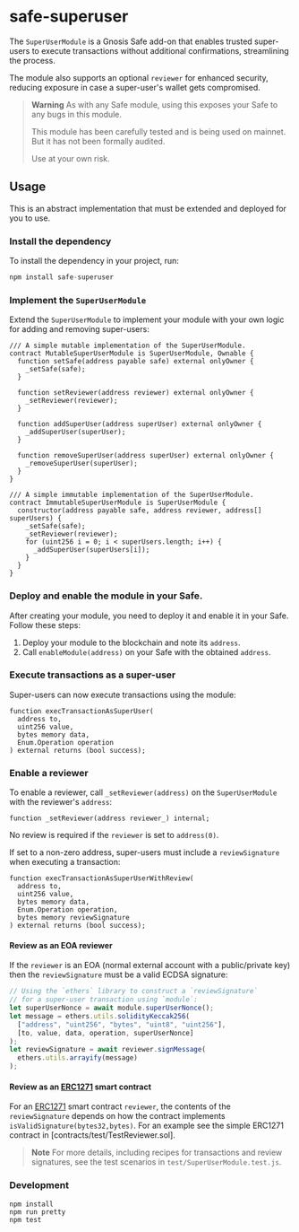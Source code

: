 # safe-superuser

The `SuperUserModule` is a Gnosis Safe add-on that enables trusted super-users to execute
transactions without additional confirmations, streamlining the process.

The module also supports an optional `reviewer` for enhanced security, reducing
exposure in case a super-user's wallet gets compromised.

> **Warning**
> As with any Safe module, using this exposes your Safe to any bugs in this module.
>
> This module has been carefully tested and is being used on mainnet. But it has not been formally audited.
>
> Use at your own risk.

## Usage

This is an abstract implementation that must be extended and deployed for you to use.

### Install the dependency

To install the dependency in your project, run:

```js
npm install safe-superuser
```

### Implement the `SuperUserModule`

Extend the `SuperUserModule` to implement your module with your own logic for adding and removing super-users:

```solidity
/// A simple mutable implementation of the SuperUserModule.
contract MutableSuperUserModule is SuperUserModule, Ownable {
  function setSafe(address payable safe) external onlyOwner {
    _setSafe(safe);
  }

  function setReviewer(address reviewer) external onlyOwner {
    _setReviewer(reviewer);
  }

  function addSuperUser(address superUser) external onlyOwner {
    _addSuperUser(superUser);
  }

  function removeSuperUser(address superUser) external onlyOwner {
    _removeSuperUser(superUser);
  }
}
```

```solidity
/// A simple immutable implementation of the SuperUserModule.
contract ImmutableSuperUserModule is SuperUserModule {
  constructor(address payable safe, address reviewer, address[] superUsers) {
    _setSafe(safe);
    _setReviewer(reviewer);
    for (uint256 i = 0; i < superUsers.length; i++) {
      _addSuperUser(superUsers[i]);
    }
  }
}
```

### Deploy and enable the module in your Safe.

After creating your module, you need to deploy it and enable it in your Safe. Follow these steps:

1. Deploy your module to the blockchain and note its `address`.
2. Call `enableModule(address)` on your Safe with the obtained `address`.

### Execute transactions as a super-user

Super-users can now execute transactions using the module:

```solidity
function execTransactionAsSuperUser(
  address to,
  uint256 value,
  bytes memory data,
  Enum.Operation operation
) external returns (bool success);
```

### Enable a reviewer

To enable a reviewer, call `_setReviewer(address)` on the `SuperUserModule` with the reviewer's `address`:

```solidity
function _setReviewer(address reviewer_) internal;
```

No review is required if the `reviewer` is set to `address(0)`.

If set to a non-zero address, super-users must include a `reviewSignature` when executing a transaction:

```solidity
function execTransactionAsSuperUserWithReview(
  address to,
  uint256 value,
  bytes memory data,
  Enum.Operation operation,
  bytes memory reviewSignature
) external returns (bool success);
```

#### Review as an EOA reviewer

If the `reviewer` is an EOA (normal external account with a public/private key)
then the `reviewSignature` must be a valid ECDSA signature:

```js
// Using the `ethers` library to construct a `reviewSignature`
// for a super-user transaction using `module`:
let superUserNonce = await module.superUserNonce();
let message = ethers.utils.solidityKeccak256(
  ["address", "uint256", "bytes", "uint8", "uint256"],
  [to, value, data, operation, superUserNonce]
);
let reviewSignature = await reviewer.signMessage(
  ethers.utils.arrayify(message)
);
```

#### Review as an [ERC1271](https://eips.ethereum.org/EIPS/eip-1271) smart contract

For an [ERC1271](https://eips.ethereum.org/EIPS/eip-1271) smart contract `reviewer`,
the contents of the `reviewSignature` depends on how the contract implements `isValidSignature(bytes32,bytes)`.
For an example see the simple ERC1271 contract in [contracts/test/TestReviewer.sol].

> **Note**
> For more details, including recipes for transactions and review signatures,
> see the test scenarios in `test/SuperUserModule.test.js`.

### Development

```shell
npm install
npm run pretty
npm test
```
